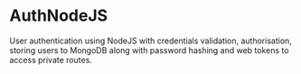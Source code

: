 # AuthNodeJS
User authentication using NodeJS with credentials validation, authorisation, storing users to MongoDB along with password hashing and web tokens to access private routes.
